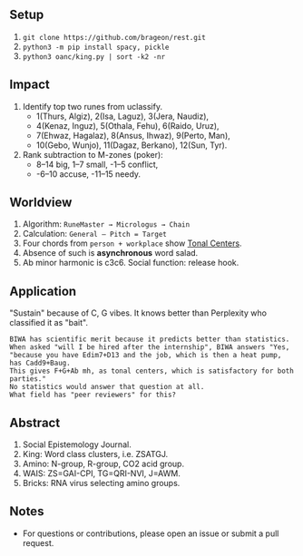 <h2>Setup</h2>

1. ```git clone https://github.com/brageon/rest.git```
2. ```python3 -m pip install spacy, pickle```
3. ```python3 oanc/king.py | sort -k2 -nr```

<h2>Impact</h2>

1. Identify top two runes from uclassify.
   * 1(Thurs, Algiz), 2(Isa, Laguz), 3(Jera, Naudiz),
   * 4(Kenaz, Inguz), 5(Othala, Fehu), 6(Raido, Uruz),
   * 7(Ehwaz, Hagalaz), 8(Ansus, Ihwaz), 9(Perto, Man),
   * 10(Gebo, Wunjo), 11(Dagaz, Berkano), 12(Sun, Tyr).
1. Rank subtraction to M-zones (poker):
   * 8–14 big, 1–7 small, -1–5 conflict,
   * -6–10 accuse, -11–15 needy.
  
<h2>Worldview</h2>

1. Algorithm: ```RuneMaster → Micrologus → Chain```
2. Calculation: ```General – Pitch = Target```
3. Four chords from ```person + workplace``` show [Tonal Centers](http://www.micrologus.com/tools/online_harmonic_analyzer).
4. Absence of such is **asynchronous** word salad.
5. Ab minor harmonic is c3c6. Social function: release hook. 

<h2>Application</h2>

"Sustain" because of C, G vibes. It knows better than Perplexity who classified it as "bait".
```
BIWA has scientific merit because it predicts better than statistics.
When asked "will I be hired after the internship", BIWA answers "Yes,
"because you have Edim7+D13 and the job, which is then a heat pump, has Cadd9+Baug.
This gives F+G+Ab mh, as tonal centers, which is satisfactory for both parties."
No statistics would answer that question at all.
What field has "peer reviewers" for this?
```
<h2>Abstract</h2>

1. Social Epistemology Journal. 
2. King: Word class clusters, i.e. ZSATGJ.
3. Amino: N-group, R-group, CO2 acid group.
4. WAIS: ZS=GAI-CPI, TG=QRI-NVI, J=AWM.
5. Bricks: RNA virus selecting amino groups.

<h2>Notes</h2>

* For questions or contributions, please open an issue or submit a pull request.
